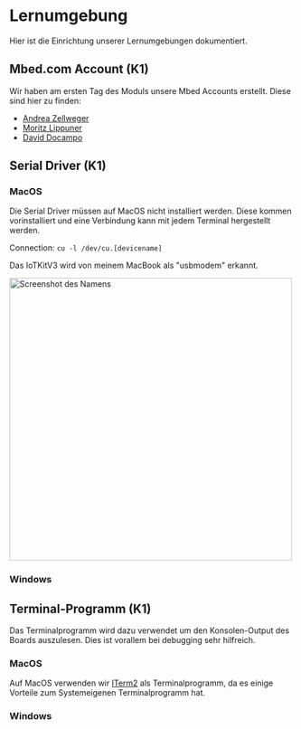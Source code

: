 # Lernumgebung

Hier ist die Einrichtung unserer Lernumgebungen dokumentiert.

## Mbed.com Account (K1)

Wir haben am ersten Tag des Moduls unsere Mbed Accounts erstellt. Diese sind hier zu finden:

* [Andrea Zellweger](https://os.mbed.com/)
* [Moritz Lippuner](https://os.mbed.com/users/emerix/)
* [David Docampo](https://os.mbed.com/users/sayhey/)

## Serial Driver (K1)

### MacOS

Die Serial Driver müssen auf MacOS nicht installiert werden. Diese kommen vorinstalliert und eine Verbindung kann mit jedem Terminal hergestellt werden.

Connection:  ```cu -l /dev/cu.[devicename]```

Das IoTKitV3 wird von meinem MacBook als "usbmodem" erkannt.

<img src="https://github.com/SayHeyD/M242/raw/main/Lernumgebung/Bildschirmfoto%202021-01-08%20um%2017.34.02.png" height="500px" alt="Screenshot des Namens">

### Windows

## Terminal-Programm (K1)

Das Terminalprogramm wird dazu verwendet um den Konsolen-Output des Boards auszulesen. Dies ist vorallem bei debugging sehr hilfreich.

### MacOS

Auf MacOS verwenden wir [ITerm2](https://iterm2.com/) als Terminalprogramm, da es einige Vorteile zum Systemeigenen Terminalprogramm hat.

### Windows